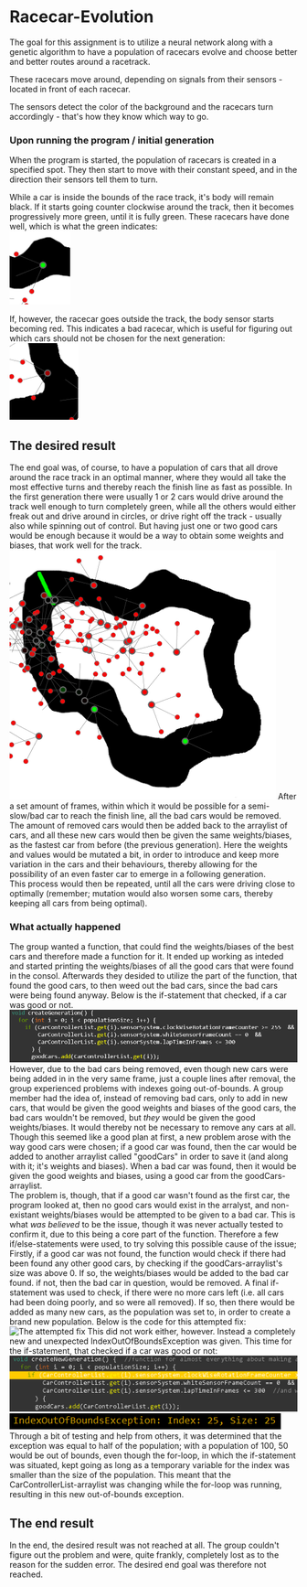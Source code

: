 # Racecar-Evolution
The goal for this assignment is to utilize a neural network along with a genetic algorithm
to have a population of racecars evolve and choose better and better routes around a racetrack.

These racecars move around, depending on signals from their sensors - located in front of each racecar.

The sensors detect the color of the background and the racecars turn accordingly - that's how they know which way to go.

### Upon running the program / initial generation
When the program is started, the population of racecars is created in a specified spot. They then start to move with their constant speed, and in the direction their sensors tell them to turn.

While a car is inside the bounds of the race track, it's body will remain black. If it starts going counter clockwise around the track, then it becomes progressively more green, until it is fully green. These racecars have done well, which is what the green indicates: </br>
![A good car](billeder/GoodCar.png)

If, however, the racecar goes outside the track, the body sensor starts becoming red. This indicates a bad racecar, which is useful for figuring out which cars should not be chosen for the next generation: </br>
![A bad car](billeder/BadCar.png)

## The desired result
The end goal was, of course, to have a population of cars that all drove around the race track in an optimal manner, where they would all take the most effective turns and thereby reach the finish line as fast as possible. In the first generation there were usually 1 or 2 cars would drive around the track well enough to turn completely green, while all the others would either freak out and drive around in circles, or drive right off the track - usually also while spinning out of control. But having just one or two good cars would be enough because it would be a way to obtain some weights and biases, that work well for the track. </br>
![A picture of the program shortly after running it](billeder/ProgramStart.png)
After a set amount of frames, within which it would be possible for a semi-slow/bad car to reach the finish line, all the bad cars would be removed. The amount of removed cars would then be added back to the arraylist of cars, and all these new cars would then be given the same weights/biases, as the fastest car from before (the previous generation). Here the weights and values would be mutated a bit, in order to introduce and keep more variation in the cars and their behaviours, thereby allowing for the possibility of an even faster car to emerge in a following generation. </br>
This process would then be repeated, until all the cars were driving close to optimally (remember; mutation would also worsen some cars, thereby keeping all cars from being optimal).

### What actually happened
The group wanted a function, that could find the weights/biases of the best cars and therefore made a function for it. It ended up working as inteded and started printing the weights/biases of all the good cars that were found in the consol. Afterwards they desided to utilize the part of the function, that found the good cars, to then weed out the bad cars, since the bad cars were being found anyway. Below is the if-statement that checked, if a car was good or not. </br>
![The if-statement for checking good cars](billeder/FindingGoodCars.png)
However, due to the bad cars being removed, even though new cars were being added in in the very same frame, just a couple lines after removal, the group experienced problems with indexes going out-of-bounds. A group member had the idea of, instead of removing bad cars, only to add in new cars, that would be given the good weights and biases of the good cars, the bad cars wouldn't be removed, but *they* would be given the good weights/biases. It would thereby not be necessary to remove any cars at all. </br>
Though this seemed like a good plan at first, a new problem arose with the way good cars were chosen; if a good car was found, then the car would be added to another arraylist called "goodCars" in order to save it (and along with it; it's weights and biases). When a bad car was found, then it would be given the good weights and biases, using a good car from the goodCars-arraylist. </br>
The problem is, though, that if a good car wasn't found as the first car, the program looked at, then no good cars would exist in the arralyst, and non-existant weights/biases would be attempted to be given to a bad car. This is what *was believed* to be the issue, though it was never actually tested to confirm it, due to this being a core part of the function. Therefore a few if/else-statements were used, to try solving this possible cause of the issue; </br>
Firstly, if a good car was not found, the function would check if there had been found any other good cars, by checking if the goodCars-arraylist's size was above 0. If so, the weights/biases would be added to the bad car found. if not, then the bad car in question, would be removed. A final if-statement was used to check, if there were no more cars left (i.e. all cars had been doing poorly, and so were all removed). If so, then there would be added as many new cars, as the population was set to, in order to create a brand new population. Below is the code for this attempted fix: </br>
![The attempted fix](billeder/AttemptedTix.png)
This did not work either, however. Instead a completely new and unexpected IndexOutOfBoundsException was given. This time for the if-statement, that checked if a car was good or not: </br>
![The location of the error](billeder/ErrorLocation.png) </br>
![The error itself](billeder/Exception.png) </br>
Through a bit of testing and help from others, it was determined that the exception was equal to half of the population; with a population of 100, 50 would be out of bounds, even though the for-loop, in which the if-statement was situated, kept going as long as a temporary variable for the index was smaller than the size of the population. This meant that the CarControllerList-arraylist was changing while the for-loop was running, resulting in this new out-of-bounds exception.

## The end result
In the end, the desired result was not reached at all. The group couldn't figure out the problem and were, quite frankly, completely lost as to the reason for the sudden error. The desired end goal was therefore not reached.
